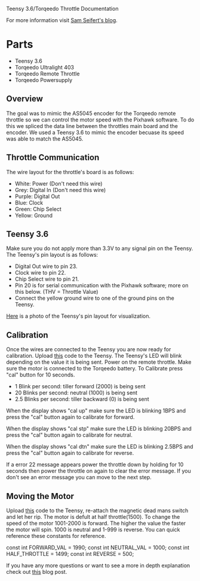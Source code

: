 Teensy 3.6/Torqeedo Throttle Documentation

For more information visit [Sam Seifert&#39;s blog](https://samseifert.blogspot.com/2016/03/hacking-torqueedo-outboard-motors.html).

# Parts

- Teensy 3.6
- Torqeedo Ultralight 403
- Torqeedo Remote Throttle
- Torqeedo Powersupply

## Overview

The goal was to mimic the AS5045 encoder for the Torqeedo remote throttle so we can control the motor speed with the Pixhawk software. To do this we spliced the data line between the throttles main board and the encoder. We used a Teensy 3.6 to mimic the encoder becuase its speed was able to match the AS5045.

## Throttle Communication

The wire layout for the throttle&#39;s board is as follows:

- White: Power (Don&#39;t need this wire)
- Grey: Digital In (Don&#39;t need this wire)
- Purple: Digital Out
- Blue: Clock
- Green: Chip Select
- Yellow: Ground

## Teensy 3.6

Make sure you do not apply more than 3.3V to any signal pin on the Teensy. The Teensy&#39;s pin layout is as follows:

- Digital Out wire to pin 23.
- Clock wire to pin 22.
- Chip Select wire to pin 21.
- Pin 20 is for serial communication with the Pixhawk software; more on this below. (THV = Throttle Value)
- Connect the yellow ground wire to one of the ground pins on the Teensy.

[Here](https://www.pjrc.com/teensy/pinout.html) is a photo of the Teensy&#39;s pin layout for visualization.

## Calibration

Once the wires are connected to the Teensy you are now ready for calibration. Upload [this](https://github.com/nickdossantos/GingerJudge2/blob/master/calibrate.ino) code to the Teensy. The Teensy&#39;s LED will blink depending on the value it is being sent. Power on the remote throttle. Make sure the motor is connected to the Torqeedo battery. To Calibrate press &quot;cal&quot; button for 10 seconds.

- 1 Blink per second: tiller forward (2000) is being sent
- 20 Blinks per second: neutral (1000) is being sent
- 2.5 Blinks per second: tiller backward (0) is being sent

When the display shows &quot;cal up&quot; make sure the LED is blinking 1BPS and press the &quot;cal&quot; button again to calibrate for forward.

When the display shows &quot;cal stp&quot; make sure the LED is blinking 20BPS and press the &quot;cal&quot; button again to calibrate for neutral.

When the display shows &quot;cal dtn&quot; make sure the LED is blinking 2.5BPS and press the &quot;cal&quot; button again to calibrate for reverse.

If a error 22 message appears power the throttle down by holding for 10 seconds then power the throttle on again to clear the error message. If you don&#39;t see an error message you can move to the next step.

## Moving the Motor

Upload [this](https://github.com/nickdossantos/GingerJudge2/blob/master/teensyGo.ino) code to the Teensy, re-attach the magnetic dead mans switch and let her rip. The motor is defult at half throttle(1500). To change the speed of the motor 1001-2000 is forward. The higher the value the faster the motor will spin. 1000 is neutral and 1-999 is reverse. You can quick reference these constants for reference.

const int FORWARD\_VAL = 1990;
const int NEUTRAL\_VAL = 1000;
const int HALF\_THROTTLE = 1499;
const int REVERSE = 500;

If you have any more questions or want to see a more in depth explanation check out [this](https://samseifert.blogspot.com/2016/03/hacking-torqueedo-outboard-motors.html) blog post.
